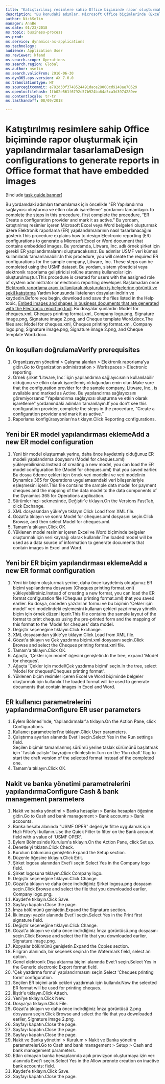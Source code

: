 ```yaml
--- 
title: "Katıştırılmış resimlere sahip Office biçiminde rapor oluşturmak için yapılandırmalar tasarlama"
description: "Bu konudaki adımlar, Microsoft Office biçimlerinde (Excel ve Word) katıştırılmış resimler içeren elektronik belgelerin Elektronik raporlama (ER) yapılandırmalarının nasıl tasarlanacağını hakkında bilgi verir."
author: NickSelin
manager: AnnBe
ms.date: 01/23/2018
ms.topic: business-process
ms.prod: 
ms.service: dynamics-ax-applications
ms.technology: 
audience: Application User
ms.reviewer: kfend
ms.search.scope: Operations
ms.search.region: Global
ms.author: nselin
ms.search.validFrom: 2016-06-30
ms.dyn365.ops.version: AX 7.0.0
ms.translationtype: HT
ms.sourcegitcommit: e782d33f3748524491dace28008cd9148ae70529
ms.openlocfilehash: 1fb02e561f6792c57b924ba64a5ca3d3974289ee
ms.contentlocale: tr-tr
ms.lasthandoff: 08/09/2018

---
```

# <a name="design-configurations-to-generate-reports-in-office-format-that-have-embedded-images"></a><span data-ttu-id="f7dbd-103">Katıştırılmış resimlere sahip Office biçiminde rapor oluşturmak için yapılandırmalar tasarlama</span><span class="sxs-lookup"><span data-stu-id="f7dbd-103">Design configurations to generate reports in Office format that have embedded images</span></span>

[!include [task guide banner](../../includes/task-guide-banner.md)]

<span data-ttu-id="f7dbd-104">Bu yordamdaki adımları tamamlamak için öncelikle "ER Yapılandırma sağlayıcısı oluşturma ve etkin olarak işaretleme" yordamını tamamlayın.</span><span class="sxs-lookup"><span data-stu-id="f7dbd-104">To complete the steps in this procedure, first complete the procedure, “ER Create a configuration provider and mark it as active.”</span></span> <span data-ttu-id="f7dbd-105">Bu yordam, katıştırılmış resimler içeren Microsoft Excel veya Word belgeleri oluşturmak üzere Elektronik raporlama (ER) yapılandırmalarının nasıl tasarlanacağını gösterir.</span><span class="sxs-lookup"><span data-stu-id="f7dbd-105">This procedure explains how to design Electronic reporting (ER) configurations to generate a Microsoft Excel or Word document that contains embedded images.</span></span> <span data-ttu-id="f7dbd-106">Bu yordamda, Litware, Inc. adlı örnek şirket için gerekli ER yapılandırmalarını oluşturacaksınız. Bu adımlar USMF veri kümesi kullanılarak tamamlanabilir.</span><span class="sxs-lookup"><span data-stu-id="f7dbd-106">In this procedure, you will create the required ER configurations for the sample company, Litware, Inc. These steps can be completed using the USMF dataset.</span></span> <span data-ttu-id="f7dbd-107">Bu yordam, sistem yöneticisi veya elektronik raporlama geliştiricisi rolüne atanmış kullanıcılar için oluşturulmuştur.</span><span class="sxs-lookup"><span data-stu-id="f7dbd-107">This procedure is created for users with the assigned role of system administrator or electronic reporting developer.</span></span> <span data-ttu-id="f7dbd-108">Başlamadan önce [Elektronik raporlama aracı kullanılarak oluşturulan iş belgelerine görüntü ve şekil katıştırma](../electronic-reporting-embed-images-shapes.md) Yardım konusunda listelenen dosyaları indirin ve kaydedin.</span><span class="sxs-lookup"><span data-stu-id="f7dbd-108">Before you begin, download and save the files listed in the Help topic, [Embed images and shapes in business documents that are generated with the Electronic reporting tool](../electronic-reporting-embed-images-shapes.md).</span></span> <span data-ttu-id="f7dbd-109">Bu dosyalar şunlardır: Model for cheques.xml, Cheques printing format.xml, Company logo.png, Signature image.png, Signature image 2.png, and Cheque template Word.docx.</span><span class="sxs-lookup"><span data-stu-id="f7dbd-109">The files are: Model for cheques.xml, Cheques printing format.xml, Company logo.png, Signature image.png, Signature image 2.png, and Cheque template Word.docx.</span></span>

## <a name="verify-prerequisites"></a><span data-ttu-id="f7dbd-110">Ön koşulları doğrulama</span><span class="sxs-lookup"><span data-stu-id="f7dbd-110">Verify prerequisites</span></span>  
 1. <span data-ttu-id="f7dbd-111">Organizasyon yönetimi > Çalışma alanları > Elektronik raporlama'ya gidin.</span><span class="sxs-lookup"><span data-stu-id="f7dbd-111">Go to Organization administration > Workspaces > Electronic reporting.</span></span>  
 2. <span data-ttu-id="f7dbd-112">Örnek şirket ‘Litware, Inc.’ için yapılandırma sağlayıcısının kullanılabilir olduğunu ve etkin olarak işaretlemiş olduğundan emin olun.</span><span class="sxs-lookup"><span data-stu-id="f7dbd-112">Make sure that the configuration provider for the sample company, Litware, Inc., is available and marked as Active.</span></span> <span data-ttu-id="f7dbd-113">Bu yapılandırma sağlayıcısını göremiyorsanız "Yapılandırma sağlayıcısı oluşturma ve etkin olarak işaretleme" yordamındaki adımları tamamlayın.</span><span class="sxs-lookup"><span data-stu-id="f7dbd-113">If you don’t see this configuration provider, complete the steps in the procedure, “Create a configuration provider and mark it as active.”</span></span>   
 3. <span data-ttu-id="f7dbd-114">Raporlama konfigürasyonları'na tıklayın.</span><span class="sxs-lookup"><span data-stu-id="f7dbd-114">Click Reporting configurations.</span></span>  
 
## <a name="add-a-new-er-model-configuration"></a><span data-ttu-id="f7dbd-115">Yeni bir ER model yapılandırması ekleme</span><span class="sxs-lookup"><span data-stu-id="f7dbd-115">Add a new ER model configuration</span></span>  
 1. <span data-ttu-id="f7dbd-116">Yeni bir model oluşturmak yerine, daha önce kaydetmiş olduğunuz ER modeli yapılandırma dosyasını (Model for cheques.xml) yükleyebilirsiniz.</span><span class="sxs-lookup"><span data-stu-id="f7dbd-116">Instead of creating a new model, you can load the ER model configuration file (Model for cheques.xml) that you saved earlier.</span></span> <span data-ttu-id="f7dbd-117">Bu dosya ödeme çekleri için örnek veri modelini ve veri modelinin Dynamics 365 for Operations uygulamasındaki veri bileşenleriyle eşleşmesini içerir.</span><span class="sxs-lookup"><span data-stu-id="f7dbd-117">This file contains the sample data model for payment cheques and the mapping of the data model to the data components of the Dynamics 365 for Operations application.</span></span>   
 2. <span data-ttu-id="f7dbd-118">Sürümler hızlı sekmesinde, Değiştir'e tıklayın.</span><span class="sxs-lookup"><span data-stu-id="f7dbd-118">On the Versions FastTab, click Exchange.</span></span>   
 3. <span data-ttu-id="f7dbd-119">XML dosyasından yükle'ye tıklayın.</span><span class="sxs-lookup"><span data-stu-id="f7dbd-119">Click Load from XML file.</span></span>  
 4. <span data-ttu-id="f7dbd-120">Gözat'a tıklayın ve sonra Model for cheques.xml dosyasını seçin.</span><span class="sxs-lookup"><span data-stu-id="f7dbd-120">Click Browse, and then select Model for cheques.xml.</span></span>   
 5. <span data-ttu-id="f7dbd-121">Tamam'a tıklayın.</span><span class="sxs-lookup"><span data-stu-id="f7dbd-121">Click OK.</span></span>  
 6. <span data-ttu-id="f7dbd-122">Yüklenen model resimler içeren Excel ve Word biçiminde belgeler oluşturmak için veri kaynağı olarak kullanılır.</span><span class="sxs-lookup"><span data-stu-id="f7dbd-122">The loaded model will be used as a data source of information to generate documents that contain images in Excel and Word.</span></span>  

## <a name="add-a-new-er-format-configuration"></a><span data-ttu-id="f7dbd-123">Yeni bir ER biçim yapılandırması ekleme</span><span class="sxs-lookup"><span data-stu-id="f7dbd-123">Add a new ER format configuration</span></span>  
 1. <span data-ttu-id="f7dbd-124">Yeni bir biçim oluşturmak yerine, daha önce kaydetmiş olduğunuz ER biçimi yapılandırma dosyasını (Cheques printing format.xml) yükleyebilirsiniz.</span><span class="sxs-lookup"><span data-stu-id="f7dbd-124">Instead of creating a new format, you can load the ER format configuration file (Cheques printing format.xml) that you saved earlier.</span></span> <span data-ttu-id="f7dbd-125">Bu dosya, önceden yazdırılan formu ve bu biçimin 'Çekler için model' veri modelindeki eşlemesini kullanan çekleri yazdırmaya yönelik biçim için örnek düzeni içerir.</span><span class="sxs-lookup"><span data-stu-id="f7dbd-125">This file contains the sample layout of the format to print cheques using the pre-printed form and the mapping of this format to the ‘Model for cheques’ data model.</span></span>   
 2. <span data-ttu-id="f7dbd-126">Değiştir seçeneğine tıklayın.</span><span class="sxs-lookup"><span data-stu-id="f7dbd-126">Click Exchange.</span></span>  
 3. <span data-ttu-id="f7dbd-127">XML dosyasından yükle'ye tıklayın.</span><span class="sxs-lookup"><span data-stu-id="f7dbd-127">Click Load from XML file.</span></span>  
 4. <span data-ttu-id="f7dbd-128">Gözat'a tıklayın ve Çek yazdırma biçimi.xml dosyasını seçin.</span><span class="sxs-lookup"><span data-stu-id="f7dbd-128">Click Browse and select the Cheques printing format.xml file.</span></span>   
 5. <span data-ttu-id="f7dbd-129">Tamam'a tıklayın.</span><span class="sxs-lookup"><span data-stu-id="f7dbd-129">Click OK.</span></span>  
 6. <span data-ttu-id="f7dbd-130">Ağaçta, 'Çekler için model' öğesini genişletin.</span><span class="sxs-lookup"><span data-stu-id="f7dbd-130">In the tree, expand 'Model for cheques'.</span></span>  
 7. <span data-ttu-id="f7dbd-131">Ağaçta 'Çekler için model\Çek yazdırma biçimi' seçin.</span><span class="sxs-lookup"><span data-stu-id="f7dbd-131">In the tree, select 'Model for cheques\Cheques printing format'.</span></span>  
 8. <span data-ttu-id="f7dbd-132">Yüklenen biçim resimler içeren Excel ve Word biçiminde belgeler oluşturmak için kullanılır.</span><span class="sxs-lookup"><span data-stu-id="f7dbd-132">The loaded format will be used to generate documents that contain images in Excel and Word.</span></span>   

## <a name="configure-er-user-parameters"></a><span data-ttu-id="f7dbd-133">ER kullanıcı parametrelerini yapılandırma</span><span class="sxs-lookup"><span data-stu-id="f7dbd-133">Configure ER user parameters</span></span>  
 1. <span data-ttu-id="f7dbd-134">Eylem Bölmesi'nde, Yapılandırmalar'a tıklayın.</span><span class="sxs-lookup"><span data-stu-id="f7dbd-134">On the Action Pane, click Configurations.</span></span>  
 2. <span data-ttu-id="f7dbd-135">Kullanıcı parametreleri'ne tıklayın.</span><span class="sxs-lookup"><span data-stu-id="f7dbd-135">Click User parameters.</span></span>  
 3. <span data-ttu-id="f7dbd-136">Çalıştırma ayarları alanında Evet'i seçin.</span><span class="sxs-lookup"><span data-stu-id="f7dbd-136">Select Yes in the Run settings field.</span></span>  
  <span data-ttu-id="f7dbd-137">Seçilen biçimin tamamlanmış sürümü yerine taslak sürümünü başlatmak için 'Taslak çalıştır' bayrağını etkinleştirin.</span><span class="sxs-lookup"><span data-stu-id="f7dbd-137">Turn on the ‘Run draft’ flag to start the draft version of the selected format instead of the completed one.</span></span>  
 4. <span data-ttu-id="f7dbd-138">Tamam'a tıklayın.</span><span class="sxs-lookup"><span data-stu-id="f7dbd-138">Click OK.</span></span>  

## <a name="configure-cash--bank-management-parameters"></a><span data-ttu-id="f7dbd-139">Nakit ve banka yönetimi parametrelerini yapılandırma</span><span class="sxs-lookup"><span data-stu-id="f7dbd-139">Configure Cash & bank management parameters</span></span>  
 1. <span data-ttu-id="f7dbd-140">Nakit ve banka yönetimi > Banka hesapları > Banka hesapları öğesine gidin.</span><span class="sxs-lookup"><span data-stu-id="f7dbd-140">Go to Cash and bank management > Bank accounts > Bank accounts.</span></span>  
 2. <span data-ttu-id="f7dbd-141">Banka hesabı alanında "USMF OPER" değeriyle filtre uygulamak için Hızlı Filtre'yi kullanın.</span><span class="sxs-lookup"><span data-stu-id="f7dbd-141">Use the Quick Filter to filter on the Bank account field with a value of 'USMF OPER'.</span></span>  
 3. <span data-ttu-id="f7dbd-142">Eylem Bölmesinde Kurulum'a tıklayın.</span><span class="sxs-lookup"><span data-stu-id="f7dbd-142">On the Action Pane, click Set up.</span></span>  
 4. <span data-ttu-id="f7dbd-143">Denetle'yi tıklatın.</span><span class="sxs-lookup"><span data-stu-id="f7dbd-143">Click Check.</span></span>  
 5. <span data-ttu-id="f7dbd-144">Kurulum bölümünü genişletin.</span><span class="sxs-lookup"><span data-stu-id="f7dbd-144">Expand the Setup section.</span></span>  
 6. <span data-ttu-id="f7dbd-145">Düzenle öğesine tıklayın.</span><span class="sxs-lookup"><span data-stu-id="f7dbd-145">Click Edit.</span></span>  
 7. <span data-ttu-id="f7dbd-146">Şirket logosu alanından Evet'i seçin.</span><span class="sxs-lookup"><span data-stu-id="f7dbd-146">Select Yes in the Company logo field.</span></span>  
 8. <span data-ttu-id="f7dbd-147">Şirket logosuna tıklayın.</span><span class="sxs-lookup"><span data-stu-id="f7dbd-147">Click Company logo.</span></span>  
 9. <span data-ttu-id="f7dbd-148">Değiştir seçeneğine tıklayın.</span><span class="sxs-lookup"><span data-stu-id="f7dbd-148">Click Change.</span></span>  
 10. <span data-ttu-id="f7dbd-149">Gözat'a tıklayın ve daha önce indirdiğiniz Şirket logosu.png dosyasını seçin.</span><span class="sxs-lookup"><span data-stu-id="f7dbd-149">Click Browse and select the file that you downloaded earlier, Company logo.png.</span></span>   
 11. <span data-ttu-id="f7dbd-150">Kaydet'e tıklayın.</span><span class="sxs-lookup"><span data-stu-id="f7dbd-150">Click Save.</span></span>  
 12. <span data-ttu-id="f7dbd-151">Sayfayı kapatın.</span><span class="sxs-lookup"><span data-stu-id="f7dbd-151">Close the page.</span></span>  
 13. <span data-ttu-id="f7dbd-152">İmza bölümünü genişletin.</span><span class="sxs-lookup"><span data-stu-id="f7dbd-152">Expand the Signature section.</span></span>  
 14. <span data-ttu-id="f7dbd-153">İlk imzayı yazdır alanında Evet'i seçin.</span><span class="sxs-lookup"><span data-stu-id="f7dbd-153">Select Yes in the Print first signature field.</span></span>  
 15. <span data-ttu-id="f7dbd-154">Değiştir seçeneğine tıklayın.</span><span class="sxs-lookup"><span data-stu-id="f7dbd-154">Click Change.</span></span>  
 16. <span data-ttu-id="f7dbd-155">Gözat'a tıklayın ve daha önce indirdiğiniz İmza görüntüsü.png dosyasını seçin.</span><span class="sxs-lookup"><span data-stu-id="f7dbd-155">Click Browse and select the file that you downloaded earlier, Signature image.png.</span></span>   
 17. <span data-ttu-id="f7dbd-156">Kopyalar bölümünü genişletin.</span><span class="sxs-lookup"><span data-stu-id="f7dbd-156">Expand the Copies section.</span></span>  
 18. <span data-ttu-id="f7dbd-157">Filigran alanında, bir seçenek seçin.</span><span class="sxs-lookup"><span data-stu-id="f7dbd-157">In the Watermark field, select an option.</span></span>  
 19. <span data-ttu-id="f7dbd-158">Genel elektronik Dışa aktarma biçimi alanında Evet'i seçin.</span><span class="sxs-lookup"><span data-stu-id="f7dbd-158">Select Yes in the Generic electronic Export format field.</span></span>  
 20. <span data-ttu-id="f7dbd-159">'Çek yazdırma formu' yapılandırmasını seçin.</span><span class="sxs-lookup"><span data-stu-id="f7dbd-159">Select 'Cheques printing form' configuration.</span></span>  
 21. <span data-ttu-id="f7dbd-160">Seçilen ER biçimi artık çekleri yazdırmak için kullanılır.</span><span class="sxs-lookup"><span data-stu-id="f7dbd-160">Now the selected ER format will be used for printing cheques.</span></span>  
 22. <span data-ttu-id="f7dbd-161">İliştir'e tıklayın.</span><span class="sxs-lookup"><span data-stu-id="f7dbd-161">Click Attach.</span></span>  
 23. <span data-ttu-id="f7dbd-162">Yeni'ye tıklayın.</span><span class="sxs-lookup"><span data-stu-id="f7dbd-162">Click New.</span></span>  
 24. <span data-ttu-id="f7dbd-163">Dosya'ya tıklayın.</span><span class="sxs-lookup"><span data-stu-id="f7dbd-163">Click File.</span></span>  
 25. <span data-ttu-id="f7dbd-164">Gözat'a tıklayın ve daha önce indirdiğiniz İmza görüntüsü 2.png dosyasını seçin.</span><span class="sxs-lookup"><span data-stu-id="f7dbd-164">Click Browse and select the file that you downloaded earlier, Signature image 2.png.</span></span>   
 26. <span data-ttu-id="f7dbd-165">Sayfayı kapatın.</span><span class="sxs-lookup"><span data-stu-id="f7dbd-165">Close the page.</span></span>  
 27. <span data-ttu-id="f7dbd-166">Sayfayı kapatın.</span><span class="sxs-lookup"><span data-stu-id="f7dbd-166">Close the page.</span></span>  
 28. <span data-ttu-id="f7dbd-167">Sayfayı kapatın.</span><span class="sxs-lookup"><span data-stu-id="f7dbd-167">Close the page.</span></span>  
 29. <span data-ttu-id="f7dbd-168">Nakit ve Banka yönetimi > Kurulum > Nakit ve Banka yönetim parametreleri.</span><span class="sxs-lookup"><span data-stu-id="f7dbd-168">Go to Cash and bank management > Setup > Cash and bank management parameters.</span></span>  
 30. <span data-ttu-id="f7dbd-169">Etkin olmayan banka hesaplarında açık provizyon oluşturmaya izin ver: alanında Evet'i seçin.</span><span class="sxs-lookup"><span data-stu-id="f7dbd-169">Select Yes in the Allow prenote creation on inactive bank accounts: field.</span></span>  
 31. <span data-ttu-id="f7dbd-170">Kaydet'e tıklayın.</span><span class="sxs-lookup"><span data-stu-id="f7dbd-170">Click Save.</span></span>  
 32. <span data-ttu-id="f7dbd-171">Sayfayı kapatın.</span><span class="sxs-lookup"><span data-stu-id="f7dbd-171">Close the page.</span></span>  

